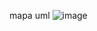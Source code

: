 mapa uml
![image](https://github.com/santiagoramosg/Actividad-2/assets/117044142/24f09284-7d5d-44ac-92c4-b8f9bae5c266)
